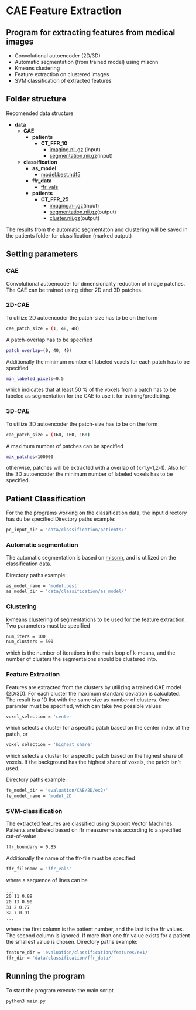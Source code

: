 # CAE Feature Extraction

## Program for extracting features from medical images

- Convolutional autoencoder (2D/3D)
- Automatic segmentation (from trained model) using miscnn
- Kmeans clustering
- Feature extraction on clustered images 
- SVM classification of extracted features 

## Folder structure
Recomended data structure
- __data__
   - __CAE__
     - __patients__
       - __CT\_FFR\_10__
         - [imaging.nii.gz](CAE/patients/CT_FFR_10/imaging.nii.gz) (input)
         - [segmentation.nii.gz](CAE/patients/CT_FFR_10/segmentation.nii.gz)(input)            
   - __classification__
     - __as\_model__
       - [model.best.hdf5](classification/as_model/model.best.hdf5)
     - __ffr\_data__
       - [ffr\_vals](classification/ffr_data/ffr_vals)
     - __patients__
       - __CT\_FFR\_25__
         - [imaging.nii.gz](classification/patients/CT_FFR_25/imaging.nii.gz)(input)
         - [segmentation.nii.gz](classification/patients/CT_FFR_25/segmentation.nii.gz)(output)
         - [cluster.nii.gz](classification/patients/CT_FFR_25/cluster.nii.gz)(output)

The results from the automatic segmentaton and clustering will be saved in the patients folder for classification (marked output)
## Setting parameters
### CAE
Convolutional autoencoder for dimensionality reduction of image patches. The CAE can be trained using either 2D and 3D patches.
### 2D-CAE
To utilize 2D autoencoder the patch-size has to be on the form 
```bash
cae_patch_size = (1, 48, 48)
```
A patch-overlap has to be specified
```bash
patch_overlap=(0, 40, 40)
```
Additionally the minimum number of labeled voxels for each patch has to be specified
```bash
min_labeled_pixels=0.5
```
which indicates that at least 50 % of the voxels from a patch has to be labeled as segmentation for the CAE to use it for training/predicting. 
### 3D-CAE
To utilize 3D autoencoder the patch-size has to be on the form 
```bash
cae_patch_size = (160, 160, 160)
```
A maximum number of patches can be specified
```bash
max_patches=100000
```
otherwise, patches will be extracted with a overlap of (x-1,y-1,z-1). Also for the 3D autoencoder the minimum number of labeled voxels has to be specified.

## Patient Classification
For the the programs working on the classification data, the input directory has du be specified
Directory paths example:
```bash
pc_input_dir = 'data/classification/patients/'
```
### Automatic segmentation
The automatic segmentation is based on [miscnn](https://github.com/frankkramer-lab/MIScnn), and is utilized on the classification data.

Directory paths example:
```bash
as_model_name = 'model.best'
as_model_dir = 'data/classification/as_model/'
```

### Clustering
k-means clustering of segmentations to be used for the feature extraction. Two parameters must be specified
```bash
num_iters = 100
num_clusters = 500
```
which is the number of iterations in the main loop of k-means, and the number of clusters the segmentaions should be clustered into.

### Feature Extraction
Features are extracted from the clusters by utilizing a trained CAE model (2D/3D). For each cluster the maximum standard deviation is calculated. The result is a 1D list with the same size as number of clusters. One paramter must be specified, which can take two possible values 
```bash
voxel_selection = 'center'
```
which selects a cluster for a specific patch based on the center index of the patch, or
```bash
voxel_selection = 'highest_share'
```
which selects a cluster for a specific patch based on the highest share of voxels. If the background has the highest share of voxels, the patch isn't used.

Directory paths example:
```bash
fe_model_dir = 'evaluation/CAE/2D/ex2/'
fe_model_name = 'model_2D'
```

### SVM-classification 
The extracted features are classified using Support Vector Machines. Patients are labeled based on ffr measurements according to a specified cut-of-value
```bash
ffr_boundary = 0.85
```
Additionally the name of the ffr-file must be specified 
```bash
ffr_filename = 'ffr_vals'
```
where a sequence of lines can be
```bash
...
20 11 0.89
20 13 0.90
31 2 0.77
32 7 0.91
...
```
where the first column is the patient number, and the last is the ffr values. The second column is ignored. If more than one ffr-value exists for a patient the smallest value is chosen. Directory paths example:
```bash
feature_dir = 'evaluation/classification/features/ex1/'
ffr_dir = 'data/classification/ffr_data/'
```

## Running the program
To start the program execute the main script
```bash
python3 main.py
```


